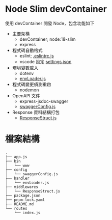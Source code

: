 # Node Slim devContainer
使用 devContainer 開發 Node，包含功能如下


 * 主要架構
   * devContainer; node:18-slim
   * express
 * 程式碼自動格式
   * eslint; [.eslintrc.js](.eslintrc.js)
   * vscode 設定 [settings.json](.vscode/settings.json)
 * 環境變數載入
   * dotenv
   * [envLoader.js](handler/envLoader.js)
 * 程式碼變更偵測重啟
   * nodemon
 * OpenAPI 文件
   * express-jsdoc-swagger
   * [swaggerConfig.js](config/swaggerConfig.js)
 * Response 資料結構打包
   * [ResponseStruct.js](middlewares/ResponseStruct.js)

# 檔案結構
```
.
├── app.js
├── bin
│   └── www
├── config
│   └── swaggerConfig.js
├── handler
│   └── envLoader.js
├── middlewares
│   └── ResponseStruct.js
├── package.json
├── pnpm-lock.yaml
├── README.md
└── routes
    └── index.js
```

